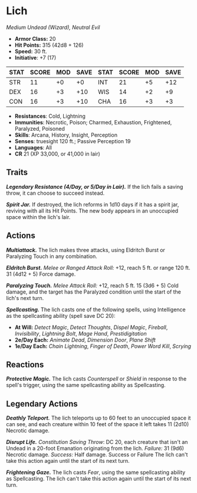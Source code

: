 # Lich

*Medium Undead (Wizard), Neutral Evil*

- **Armor Class:** 20
- **Hit Points:** 315 (42d8 + 126)
- **Speed:** 30 ft.
- **Initiative**: +7 (17)

|STAT|SCORE|MOD|SAVE|STAT|SCORE|MOD|SAVE|
| --- | --- | --- | ---- |---| --- | --- | ---- |
| STR | 11 | +0 | +0 | INT | 21 | +5 | +12 |
| DEX | 16 | +3 | +10 | WIS | 14 | +2 | +9 |
| CON | 16 | +3 | +10 | CHA | 16 | +3 | +3 |

- **Resistances**: Cold, Lightning
- **Immunities**: Necrotic, Poison; Charmed, Exhaustion, Frightened, Paralyzed, Poisoned
- **Skills**: Arcana, History, Insight, Perception
- **Senses**: truesight 120 ft.; Passive Perception 19
- **Languages**: All
- **CR** 21 (XP 33,000, or 41,000 in lair)

## Traits

***Legendary Resistance (4/Day, or 5/Day in Lair).*** If the lich fails a saving throw, it can choose to succeed instead.

***Spirit Jar.*** If destroyed, the lich reforms in 1d10 days if it has a spirit jar, reviving with all its Hit Points. The new body appears in an unoccupied space within the lich's lair.


## Actions

***Multiattack.*** The lich makes three attacks, using Eldritch Burst or Paralyzing Touch in any combination.

***Eldritch Burst.*** *Melee or Ranged Attack Roll:* +12, reach 5 ft. or range 120 ft. 31 (4d12 + 5) Force damage.

***Paralyzing Touch.*** *Melee Attack Roll:* +12, reach 5 ft. 15 (3d6 + 5) Cold damage, and the target has the Paralyzed condition until the start of the lich's next turn.

***Spellcasting.*** The lich casts one of the following spells, using Intelligence as the spellcasting ability (spell save DC 20):

- **At Will:** *Detect Magic*, *Detect Thoughts*, *Dispel Magic*, *Fireball*, *Invisibility*, *Lightning Bolt*, *Mage Hand*, *Prestidigitation*
- **2e/Day Each:** *Animate Dead*, *Dimension Door*, *Plane Shift*
- **1e/Day Each:** *Chain Lightning*, *Finger of Death*, *Power Word Kill*, *Scrying*

## Reactions

***Protective Magic.*** The lich casts *Counterspell* or *Shield* in response to the spell's trigger, using the same spellcasting ability as Spellcasting.

## Legendary Actions

***Deathly Teleport.*** The lich teleports up to 60 feet to an unoccupied space it can see, and each creature within 10 feet of the space it left takes 11 (2d10) Necrotic damage.

***Disrupt Life.*** *Constitution Saving Throw*: DC 20, each creature that isn't an Undead in a 20-foot Emanation originating from the lich. *Failure:*  31 (9d6) Necrotic damage. *Success:*  Half damage. Success or Failure The lich can't take this action again until the start of its next turn.

***Frightening Gaze.*** The lich casts *Fear*, using the same spellcasting ability as Spellcasting. The lich can't take this action again until the start of its next turn.
